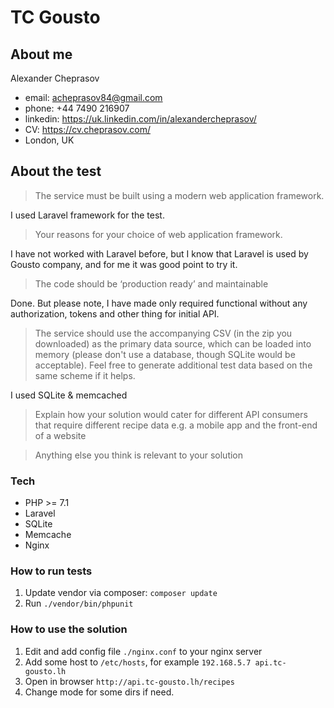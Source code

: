 # TC Gousto

## About me
Alexander Cheprasov
- email: acheprasov84@gmail.com
- phone: +44 7490 216907
- linkedin: https://uk.linkedin.com/in/alexandercheprasov/
- CV: https://cv.cheprasov.com/
- London, UK


## About the test

> The service must be built using a modern web application framework.

I used Laravel framework for the test. 

> Your reasons for your choice of web application framework.

I have not worked with Laravel before, but I know that Laravel is used by Gousto company, and for me it was good point to try it.

> The code should be ‘production ready’ and maintainable

Done. But please note, I have made only required functional without any authorization, tokens and other thing for initial API.

> The service should use the accompanying CSV (in the zip you downloaded) as the primary data source, which can be loaded into memory (please don't use a database, though SQLite would be acceptable). Feel free to generate additional test data based on the same scheme if it helps.

I used SQLite & memcached

> Explain how your solution would cater for different API consumers that require different recipe data e.g. a mobile app and the front-end of a website



> Anything else you think is relevant to your solution

### Tech

- PHP >= 7.1
- Laravel
- SQLite
- Memcache
- Nginx

### How to run tests

1. Update vendor via composer: `composer update`
2. Run `./vendor/bin/phpunit`

### How to use the solution

1. Edit and add config file `./nginx.conf` to your nginx server
2. Add some host to `/etc/hosts`, for example `192.168.5.7 api.tc-gousto.lh`
3. Open in browser `http://api.tc-gousto.lh/recipes`
4. Change mode for some dirs if need.
